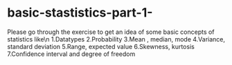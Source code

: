 # basic-stastistics-part-1-
Please go through the exercise to get an idea of some basic concepts of statistics like\n
1.Datatypes
2.Probability
3.Mean , median, mode
4.Variance, standard deviation
5.Range, expected value
6.Skewness, kurtosis
7.Confidence interval and degree of freedom
